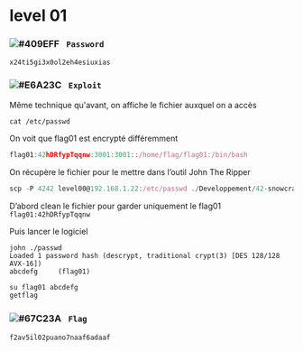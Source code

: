 # level 01

### ![#409EFF](https://via.placeholder.com/15/409EFF/000000?text=+) `‎‎‎‎‎‎‎‏‏‎ Password`
```
x24ti5gi3x0ol2eh4esiuxias
```

### ![#E6A23C](https://via.placeholder.com/15/E6A23C/000000?text=+) `‎‎‎‎‎‎‎‏‏‎ ‎‏‏‎Exploit`

Même technique qu'avant, on affiche le fichier auxquel on a accès
```console
cat /etc/passwd
```

On voit que flag01 est encrypté différemment
```js
flag01:42hDRfypTqqnw:3001:3001::/home/flag/flag01:/bin/bash
```

On récupère le fichier pour le mettre dans l’outil John The Ripper
```js
scp -P 4242 level00@192.168.1.22:/etc/passwd ./Developpement/42-snowcrash
```

D’abord clean le fichier pour garder uniquement le flag01 `flag01:42hDRfypTqqnw`

Puis lancer le logiciel
```
john ./passwd
Loaded 1 password hash (descrypt, traditional crypt(3) [DES 128/128 AVX-16])
abcdefg		(flag01)
```

```cmd
su flag01 abcdefg
getflag
```

### ![#67C23A](https://via.placeholder.com/15/67C23A/000000?text=+) `‎‎‎‎‎‎‎‏‏‎ Flag`
```
f2av5il02puano7naaf6adaaf
```